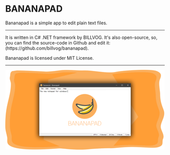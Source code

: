 # BANANAPAD
Bananapad is a simple app to edit plain text files.
<hr>
It is written in C# .NET framework by BILLVOG. It's also open-source, so, you can find the source-code in Github and edit it: (https://github.com/billvog/bananapad).

Bananapad is licensed under MIT License.
<hr>

![showcase image](https://raw.githubusercontent.com/billvog/bananapad/master/Bananapad/assets/icons/Showcase.png)